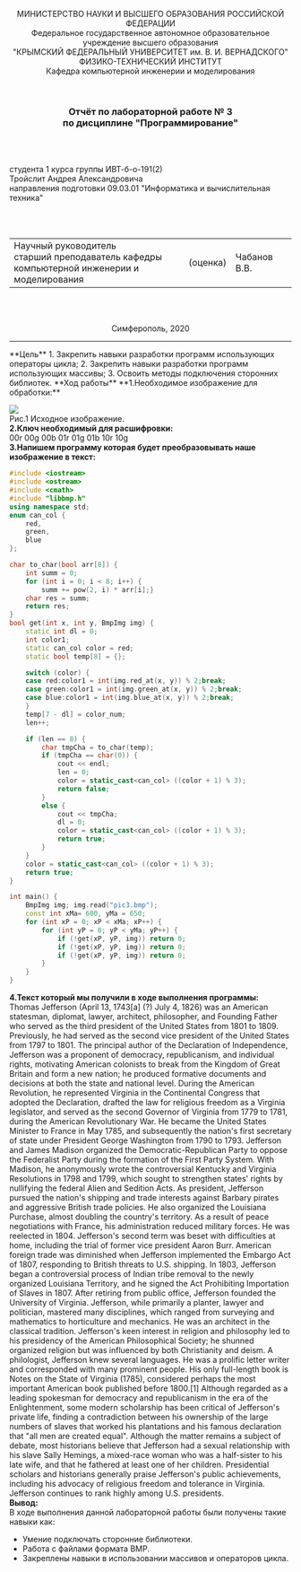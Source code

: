 <p align="center">МИНИСТЕРСТВО НАУКИ  И ВЫСШЕГО ОБРАЗОВАНИЯ РОССИЙСКОЙ ФЕДЕРАЦИИ<br>
Федеральное государственное автономное образовательное учреждение высшего образования<br>
"КРЫМСКИЙ ФЕДЕРАЛЬНЫЙ УНИВЕРСИТЕТ им. В. И. ВЕРНАДСКОГО"<br>
ФИЗИКО-ТЕХНИЧЕСКИЙ ИНСТИТУТ<br>
Кафедра компьютерной инженерии и моделирования</p>
<br>
<h3 align="center">Отчёт по лабораторной работе № 3<br> по дисциплине "Программирование"</h3>
<br><br>
<p>студента 1 курса группы ИВТ-б-о-191(2)<br>
Тройслит Андрея Александровича<br>
направления подготовки 09.03.01 "Информатика и вычислительная техника"</p>
<br><br>
<table>
<tr><td>Научный руководитель<br> старший преподаватель кафедры<br> компьютерной инженерии и моделирования</td>
<td>(оценка)</td>
<td>Чабанов В.В.</td>
</tr>
</table>
<br><br>
<p align="center">Симферополь, 2020</p>
<hr>
**Цель**  
1. Закрепить навыки разработки программ использующих операторы цикла;  
2. Закрепить навыки разработки программ использующих массивы;  
3. Освоить методы подключения сторонних библиотек.  
**Ход работы**  
**1.Необходимое изображение для обработки:**  

![](https://raw.githubusercontent.com/Troislit/Laboratornye/master/%D0%A4%D0%BE%D1%82%D0%BE%20%D0%B4%D0%BB%D1%8F%20%D0%BB%D0%B0%D0%B1/%D0%BB%D0%B0%D0%B1%D0%B0%203/%D0%98%D1%81%D1%85%D0%BE%D0%B4%D0%BD%D0%BE%D0%B5%20%D0%B8%D0%B7%D0%BE%D0%B1%D1%80%D0%B0%D0%B6%D0%B5%D0%BD%D0%B8%D0%B5.bmp)  
Рис.1 Исходное изображение.  
**2.Ключ необходимый для расшифровки:**  
00r 00g 00b 01r 01g 01b 10r 10g  
**3.Напишем программу которая будет преобразовывать наше изображение в текст:**  

```c++
#include <iostream>
#include <ostream>
#include <cmath>
#include "libbmp.h"
using namespace std;
enum can_col {
    red,
    green,
    blue
};

char to_char(bool arr[8]) {
    int summ = 0;
    for (int i = 0; i < 8; i++) {
        summ += pow(2, i) * arr[i];}
    char res = summ;
    return res;
}
bool get(int x, int y, BmpImg img) {
    static int dl = 0;
    int color1;
    static can_col color = red;
    static bool temp[8] = {};

    switch (color) {
    case red:color1 = int(img.red_at(x, y)) % 2;break;
    case green:color1 = int(img.green_at(x, y)) % 2;break;
    case blue:color1 = int(img.blue_at(x, y)) % 2;break;
    }
    temp[7 - dl] = color_num;
    len++;

    if (len == 8) {
        char tmpCha = to_char(temp);
        if (tmpCha == char(0)) {
            cout << endl;
            len = 0;
            color = static_cast<can_col> ((color + 1) % 3);
            return false;
        }
        else {
            cout << tmpCha;
            dl = 0;
            color = static_cast<can_col> ((color + 1) % 3);
            return true;
        }
    }
    color = static_cast<can_col> ((color + 1) % 3);
    return true;
}

int main() {
    BmpImg img; img.read("pic3.bmp");
    const int xMa= 600, yMa = 650;
    for (int xP = 0; xP < xMa; xP++) {
        for (int yP = 0; yP < yMa; yP++) {
            if (!get(xP, yP, img)) return 0;
            if (!get(xP, yP, img)) return 0;
            if (!get(xP, yP, img)) return 0;
        }
    }
}
```  

**4.Текст который мы получили в ходе выполнения программы:**  
Thomas Jefferson (April 13, 1743[a] (?) July 4, 1826) was an American statesman, diplomat, lawyer, architect, philosopher, and Founding Father who served as the third president of the United States from 1801 to 1809. Previously, he had served as the second vice president of the United States from 1797 to 1801. The principal author of the Declaration of Independence, Jefferson was a proponent of democracy, republicanism, and individual rights, motivating American colonists to break from the Kingdom of Great Britain and form a new nation; he produced formative documents and decisions at both the state and national level. During the American Revolution, he represented Virginia in the Continental Congress that adopted the Declaration, drafted the law for religious freedom as a Virginia legislator, and served as the second Governor of Virginia from 1779 to 1781, during the American Revolutionary War. He became the United States Minister to France in May 1785, and subsequently the nation's first secretary of state under President George Washington from 1790 to 1793. Jefferson and James Madison organized the Democratic-Republican Party to oppose the Federalist Party during the formation of the First Party System. With Madison, he anonymously wrote the controversial Kentucky and Virginia Resolutions in 1798 and 1799, which sought to strengthen states' rights by nullifying the federal Alien and Sedition Acts. As president, Jefferson pursued the nation's shipping and trade interests against Barbary pirates and aggressive British trade policies. He also organized the Louisiana Purchase, almost doubling the country's territory. As a result of peace negotiations with France, his administration reduced military forces. He was reelected in 1804. Jefferson's second term was beset with difficulties at home, including the trial of former vice president Aaron Burr. American foreign trade was diminished when Jefferson implemented the Embargo Act of 1807, responding to British threats to U.S. shipping. In 1803, Jefferson began a controversial process of Indian tribe removal to the newly organized Louisiana Territory, and he signed the Act Prohibiting Importation of Slaves in 1807. After retiring from public office, Jefferson founded the University of Virginia. Jefferson, while primarily a planter, lawyer and politician, mastered many disciplines, which ranged from surveying and mathematics to horticulture and mechanics. He was an architect in the classical tradition. Jefferson's keen interest in religion and philosophy led to his presidency of the American Philosophical Society; he shunned organized religion but was influenced by both Christianity and deism. A philologist, Jefferson knew several languages. He was a prolific letter writer and corresponded with many prominent people. His only full-length book is Notes on the State of Virginia (1785), considered perhaps the most important American book published before 1800.[1] Although regarded as a leading spokesman for democracy and republicanism in the era of the Enlightenment, some modern scholarship has been critical of Jefferson's private life, finding a contradiction between his ownership of the large numbers of slaves that worked his plantations and his famous declaration that "all men are created equal". Although the matter remains a subject of debate, most historians believe that Jefferson had a sexual relationship with his slave Sally Hemings, a mixed-race woman who was a half-sister to his late wife, and that he fathered at least one of her children. Presidential scholars and historians generally praise Jefferson's public achievements, including his advocacy of religious freedom and tolerance in Virginia. Jefferson continues to rank highly among U.S. presidents.  
**Вывод:**  
В ходе выполнения данной лабораторной работы были получены такие навыки как:  
+ Умение подключать сторонние библиотеки.  
+ Работа с файлами формата BMP.  
+ Закреплены навыки в использовании массивов и операторов цикла.  